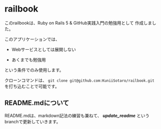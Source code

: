 # railbook

このrailbookは、Ruby on Rails 5 & GitHub実践入門の勉強用として
作成しました。

このアプリケーションでは、

- Webサービスとしては展開しない

- あくまでも勉強用

という条件でのみ使用します。

クローンコマンドは、
`git clone git@github.com:KuniiSotaro/railbook.git`
を打ち込むことで可能です。

## README.mdについて

README.mdは、markdown記法の練習も兼ねて、
***update_readme***
というbranchで更新していきます。
